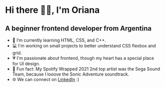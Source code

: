 # Hi there 👋🏻, I'm Oriana

## A beginner frontend developer from Argentina

- :seedling: I’m currently learning HTML, CSS, and C++.
- :computer: I'm working on small projects to better understand CSS flexbox and grid.
- :heartpulse: I'm passionate about frontend, though my heart has a special place for UI design.
- :blue_heart: Fun fact: My Spotify Wrapped 2021 2nd top artist was the Sega Sound Team, because I looove the Sonic Adventure soundtrack.
- :globe_with_meridians: We can connect on <a href="https://www.linkedin.com/in/orianapg/">LinkedIn</a> :)
